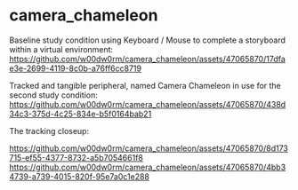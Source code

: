 # camera_chameleon

Baseline study condition using Keyboard / Mouse to complete a storyboard within a virtual environment:
https://github.com/w00dw0rm/camera_chameleon/assets/47065870/17dfae3e-2699-4119-8c0b-a76ff6cc8719

Tracked and tangible peripheral, named Camera Chameleon in use for the second study condition:
https://github.com/w00dw0rm/camera_chameleon/assets/47065870/438d34c3-375d-4c25-834e-b5f0164bab21

The tracking closeup:

https://github.com/w00dw0rm/camera_chameleon/assets/47065870/8d173715-ef55-4377-8732-a5b7054661f8
https://github.com/w00dw0rm/camera_chameleon/assets/47065870/4bb34739-a739-4015-820f-95e7a0c1e288


